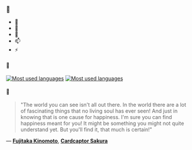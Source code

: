 ### 👋

- 🔭
- 🌱
- 💬
- 📫
- ⚡

#### 🧏

[![Most used languages](https://github-readme-stats-aynah.vercel.app/api/top-langs/?username=aynh&theme=solarized-dark&langs_count=6&layout=compact&hide_title=true)](https://github.com/anuraghazra/github-readme-stats#gh-dark-mode-only)
[![Most used languages](https://github-readme-stats-aynah.vercel.app/api/top-langs/?username=aynh&theme=solarized-light&langs_count=6&layout=compact&hide_title=true)](https://github.com/anuraghazra/github-readme-stats#gh-light-mode-only)

#### 💬

> "The world you can see isn't all out there. In the world there are a lot of fascinating things that no living soul has ever seen! And just in knowing that is one cause for happiness. I'm sure you can find happiness meant for you! It might be something you might not quite understand yet. But you'll find it, that much is certain!"

&mdash; [**Fujitaka Kinomoto**](https://myanimelist.net/character.php?q=Fujitaka%20Kinomoto&cat=character), [**Cardcaptor Sakura**](https://myanimelist.net/search/all?q=Cardcaptor%20Sakura&cat=all)
